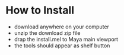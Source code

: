 # How to Install


* download anywhere on your computer
* unzip the download zip file
* drap the install.mel to Maya main viewport
* the tools should appear as shelf button